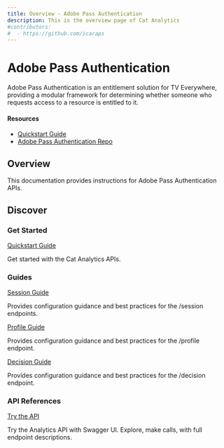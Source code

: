 ```yaml
---
title: Overview - Adobe Pass Authentication
description: This is the overview page of Cat Analytics
#contributors:
#  - https://github.com/icaraps 
---
```


<Hero slots="heading, text"></Hero>

# Adobe Pass Authentication

Adobe Pass Authentication is an entitlement solution for TV Everywhere, providing a modular framework for determining
whether someone who requests access to a resource is entitled to it.

<Resources slots="heading, links"></Resources>

#### Resources

* [Quickstart Guide](https://developer.adobe.com)
* [Adobe Pass Authentication Repo](https://github.com/AdobeDocs/adobe-pass)

## Overview

This documentation provides instructions for Adobe Pass Authentication APIs.

## Discover

<DiscoverBlock width="100%" slots="heading, link, text"></DiscoverBlock>

### Get Started

[Quickstart Guide](guides/)

Get started with the Cat Analytics APIs.

<DiscoverBlock slots="heading, link, text"></DiscoverBlock>

### Guides

[Session Guide](guides/sessions/)

Provides configuration guidance and best practices for the /session endpoints.

<DiscoverBlock slots="link, text"></DiscoverBlock>

[Profile Guide](guides/profiles/)

Provides configuration guidance and best practices for the /profile endpoint.

<DiscoverBlock slots="link, text"></DiscoverBlock>

[Decision Guide](guides/decisions/)

Provides configuration guidance and best practices for the /decision endpoint.

<DiscoverBlock width="100%" slots="heading, link, text"></DiscoverBlock>

### API References

[Try the API](api/rest_api_v2/interactive)

Try the Analytics API with Swagger UI. Explore, make calls, with full endpoint descriptions.
